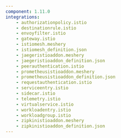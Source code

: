 ```yaml
---
component: 1.11.0
integrations:
    - authorizationpolicy.istio
    - destinationrule.istio
    - envoyfilter.istio
    - gateway.istio
    - istiomesh.meshery
    - istiomesh_definition.json
    - jaegeristioaddon.meshery
    - jaegeristioaddon_definition.json
    - peerauthentication.istio
    - prometheusistioaddon.meshery
    - prometheusistioaddon_definition.json
    - requestauthentication.istio
    - serviceentry.istio
    - sidecar.istio
    - telemetry.istio
    - virtualservice.istio
    - workloadentry.istio
    - workloadgroup.istio
    - zipkinistioaddon.meshery
    - zipkinistioaddon_definition.json
---
```

